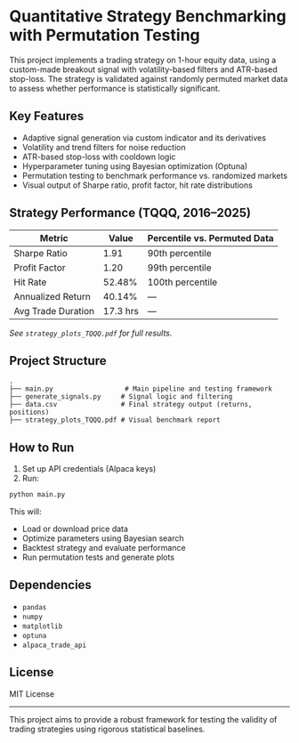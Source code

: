 # Quantitative Strategy Benchmarking with Permutation Testing

This project implements a trading strategy on 1-hour equity data, using a custom-made breakout signal with volatility-based filters and ATR-based stop-loss. The strategy is validated against randomly permuted market data to assess whether performance is statistically significant.

## Key Features

* Adaptive signal generation via custom indicator and its derivatives
* Volatility and trend filters for noise reduction
* ATR-based stop-loss with cooldown logic
* Hyperparameter tuning using Bayesian optimization (Optuna)
* Permutation testing to benchmark performance vs. randomized markets
* Visual output of Sharpe ratio, profit factor, hit rate distributions

## Strategy Performance (TQQQ, 2016–2025)

| Metric             | Value    | Percentile vs. Permuted Data |
| ------------------ | -------- | ---------------------------- |
| Sharpe Ratio       | 1.91     | 90th percentile              |
| Profit Factor      | 1.20     | 99th percentile              |
| Hit Rate           | 52.48%   | 100th percentile             |
| Annualized Return  | 40.14%   | —                            |
| Avg Trade Duration | 17.3 hrs | —                            |

*See `strategy_plots_TQQQ.pdf` for full results.*

## Project Structure

```
.
├── main.py                  # Main pipeline and testing framework
├── generate_signals.py     # Signal logic and filtering
├── data.csv                # Final strategy output (returns, positions)
├── strategy_plots_TQQQ.pdf # Visual benchmark report
```

## How to Run

1. Set up API credentials (Alpaca keys)
2. Run:

```bash
python main.py
```

This will:

* Load or download price data
* Optimize parameters using Bayesian search
* Backtest strategy and evaluate performance
* Run permutation tests and generate plots

## Dependencies

* `pandas`
* `numpy`
* `matplotlib`
* `optuna`
* `alpaca_trade_api`

## License

MIT License

---

This project aims to provide a robust framework for testing the validity of trading strategies using rigorous statistical baselines.
